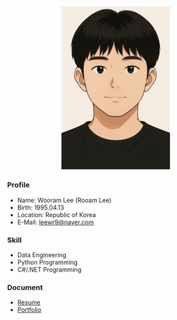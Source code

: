 <div align="center">
  <img style="width: 50%;" src="https://raw.githubusercontent.com/leewr9/leewr9/refs/heads/master/profile.png" />
</div>

### Profile
- Name: Wooram Lee (Rooam Lee)
- Birth: 1995.04.13
- Location: Republic of Korea
- E-Mail: [leewr9@naver.com](mailto:leewr9@naver.com)

### Skill
- Data Engineering
- Python Programming
- C#/.NET Programming

### Document
- [Resume](https://docs.google.com/presentation/d/1PrtLOAxm-Zfi7KPPE3ggEoK948bXtWd-8kOCQwPHcB4/edit?usp=sharing)
- [Portfolio](https://docs.google.com/presentation/d/1mKVYtwkyKJBZziwEPBnfBGR9iFGQyaBG2k1-_dSL1WE/edit?usp=sharing)
